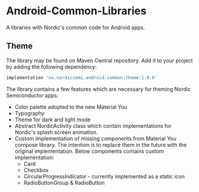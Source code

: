 # Android-Common-Libraries
A libraries with Nordic's common code for Android apps.

## Theme
The library may be found on Maven Central repository. Add it to your project by adding the following dependency:
```Groovy
implementation 'no.nordicsemi.android.common:theme:1.0.6'
```

The library contains a few features which are necessary for theming Nordic Semiconductor apps:
* Color palette adopted to the new Material You
* Typography
* Theme for dark and light mode
* Abstract NordicActivity class which contain implementations for Nordic's splash screen animation.
* Custom implementation of missing components from Material You compose library. The intention is to replace them in the future with the original implementation. Below components contains custom implementation:
   - Card
   - Checkbox
   - CircularProgressIndicator - currently implemented as a static icon
   - RadioButtonGroup & RadioButton
